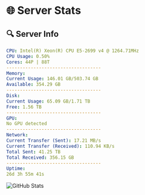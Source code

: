 # 🌐 Server Stats
## 🔍 Server Info
```yaml
CPU: Intel(R) Xeon(R) CPU E5-2699 v4 @ 1264.71MHz
CPU Usage: 0.50%
Cores: 44P | 88T
-----------------------------------
Memory:
Current Usage: 146.01 GB/503.74 GB
Available: 354.29 GB
-----------------------------------
Disk:
Current Usage: 65.09 GB/1.71 TB
Free: 1.56 TB
-----------------------------------
GPU:
No GPU detected
-----------------------------------
Network:
Current Transfer (Sent): 17.21 MB/s
Current Transfer (Received): 110.94 KB/s
Total Sent: 41.25 TB
Total Received: 356.15 GB
-----------------------------------
Uptime:
26d 3h 55m 41s
```
![GitHub Stats](https://img.shields.io/badge/Updated-2025-04-03_01:18:30-blue)